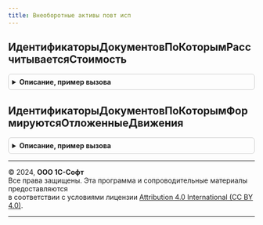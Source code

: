 ```yaml
---
title: Внеоборотные активы повт исп
---
```



## ИдентификаторыДокументовПоКоторымРассчитываетсяСтоимость
<details style="margin: 1em 0; padding: 0.5em; border: 1px solid #ccc; border-radius: 6px;">

<summary style="font-weight: bold; cursor: pointer;">Описание, пример вызова</summary>

```bsl

// Идентификаторы документов по которым рассчитывается стоимость.
//
// Возвращаемое значение:
//  Массив из СправочникСсылка.ИдентификаторыОбъектовМетаданных -  Идентификаторы документов
Функция ИдентификаторыДокументовПоКоторымРассчитываетсяСтоимость() Экспорт
```

Пример вызова
```bsl
Результат = ВнеоборотныеАктивыПовтИсп.ИдентификаторыДокументовПоКоторымРассчитываетсяСтоимость() 
```
</details>

## ИдентификаторыДокументовПоКоторымФормируютсяОтложенныеДвижения
<details style="margin: 1em 0; padding: 0.5em; border: 1px solid #ccc; border-radius: 6px;">

<summary style="font-weight: bold; cursor: pointer;">Описание, пример вызова</summary>

```bsl

// Идентификаторы документов, по которым формируются отложенные движения.
//
// Возвращаемое значение:
//  Массив из СправочникСсылка.ИдентификаторыОбъектовМетаданных - Идентификаторы документов
Функция ИдентификаторыДокументовПоКоторымФормируютсяОтложенныеДвижения() Экспорт
```

Пример вызова
```bsl
Результат = ВнеоборотныеАктивыПовтИсп.ИдентификаторыДокументовПоКоторымФормируютсяОтложенныеДвижения() 
```
</details>

---

© 2024, **ООО 1С-Софт**  
Все права защищены. Эта программа и сопроводительные материалы предоставляются  
в соответствии с условиями лицензии [Attribution 4.0 International (CC BY 4.0)](https://creativecommons.org/licenses/by/4.0/legalcode).

---
